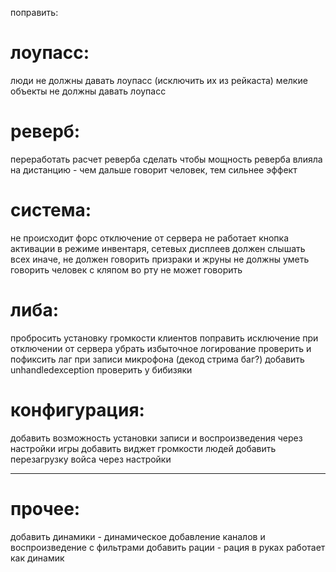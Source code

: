 поправить:

# лоупасс:
люди не должны давать лоупасс (исключить их из рейкаста)
мелкие объекты не должны давать лоупасс

# реверб:
переработать расчет реверба
сделать чтобы мощность реверба влияла на дистанцию - чем дальше говорит человек, тем сильнее эффект

# система:
не происходит форс отключение от сервера
не работает кнопка активации в режиме инвентаря, сетевых дисплеев
должен слышать всех иначе, не должен говорить
призраки и жруны не должны уметь говорить
человек с кляпом во рту не может говорить

# либа:
пробросить установку громкости клиентов
поправить исключение при отключении от сервера
убрать избыточное логирование
проверить и пофиксить лаг при записи микрофона (декод стрима баг?)
добавить unhandledexception
проверить у бибизяки

# конфигурация:
добавить возможность установки записи и воспроизведения через настройки игры
добавить виджет громкости людей
добавить перезагрузку войса через настройки

---
# прочее:

добавить динамики - динамическое добавление каналов и воспроизведение с фильтрами
добавить рации - рация в руках работает как динамик